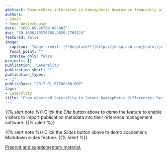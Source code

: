 ```yaml
---
abstract: Researchers interested in hemispheric dominance frequently aim to infer latent functional differences between the hemispheres from observed lateral behavioural or brain-activation differences. To be valid, these inferences may not only rely on the observed laterality measures but also need to account for the antecedent probabilities of the studied latent classes. This fact is frequently ignored in the literature, leading to misclassifications especially when considering low probability classes as, for example, “atypical” right hemispheric language dominance. In the present paper, we revisit this inference problem (a) by outlining a general Bayesian framework for the inferential process and (b) by exemplarily applying this framework on the inference of hemispheric dominance for speech processing from dichotic-listening laterality scores. Utilizing large-scale empirical data sets as well as simulation studies, we show that valid inferences also regarding low probable latent classes can be drawn applying the present framework, although within certain boundaries. We further illustrate that repeated laterality measures of the same person may be used to improve the classification outcome. The article additionally provides R package and Shiny app implementations of the suggested Bayesian framework, which allow to explore the boundaries of valid inference for the present and other examples.
authors:
- admin
- René Westerhausen
date: "2020-05-26T00:00:00Z"
doi: "10.1080/1357650X.2020.1769124"
featured: false
image:
  caption: 'Image credit: [**Unsplash**](https://unsplash.com/photos/jdD8gXaTZsc)'
  focal_point: ""
  preview_only: false
projects: []
publication: 'Laterality'
publication_short: ""
publication_types:
- "2"
publishDate: "2017-01-01T00:00:00Z"
tags:
- Laterality
title: "From observed laterality to latent hemispheric differences: Revisiting the inference problem"
---
```


{{% alert note %}}
Click the *Cite* button above to demo the feature to enable visitors to import publication metadata into their reference management software.
{{% /alert %}}

{{% alert note %}}
Click the *Slides* button above to demo academia's Markdown slides feature.
{{% /alert %}}

[Preprint and supplementary material.](https://psyarxiv.com/yvmxc/)